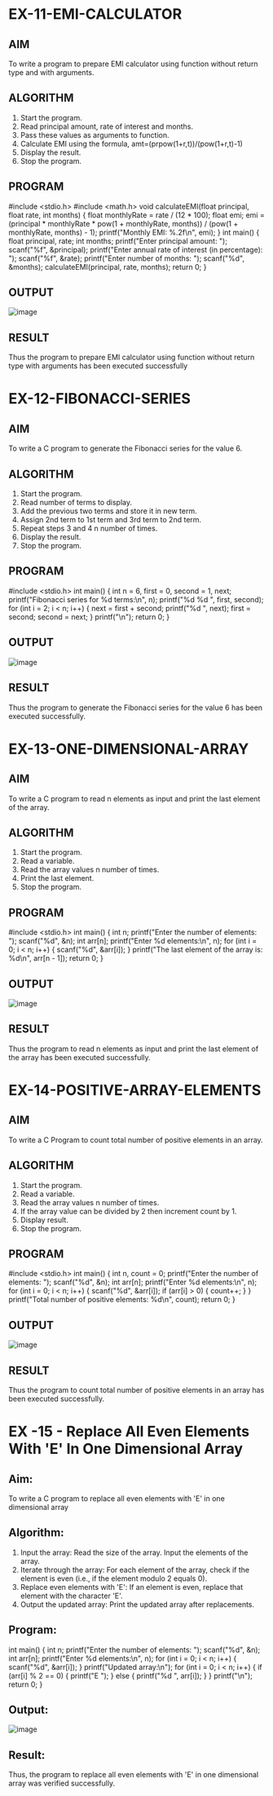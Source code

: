 # EX-11-EMI-CALCULATOR

## AIM

To write a program to prepare EMI calculator using function without return type and with arguments.

## ALGORITHM

1.	Start the program.
2.	Read principal amount, rate of interest and months.
3.	Pass these values as arguments to function.
4.	Calculate EMI using the formula, amt=(prpow(1+r,t))/(pow(1+r,t)-1)
5.	Display the result.
6.	Stop the program.

## PROGRAM

#include <stdio.h>
#include <math.h>
void calculateEMI(float principal, float rate, int months) {
float monthlyRate = rate / (12 * 100);
float emi;
emi = (principal * monthlyRate * pow(1 + monthlyRate, months)) / (pow(1 + monthlyRate, months) - 1);
printf("Monthly EMI: %.2f\n", emi);
}
int main() {
float principal, rate;
int months;
printf("Enter principal amount: ");
scanf("%f", &principal);
printf("Enter annual rate of interest (in percentage): ");
scanf("%f", &rate);
printf("Enter number of months: ");
scanf("%d", &months);
calculateEMI(principal, rate, months);
return 0;
}

## OUTPUT

![image](https://github.com/user-attachments/assets/2b50117d-efb1-4c7f-b70d-d7a517c38a9d)




## RESULT

Thus the program to prepare EMI calculator using function without return type with arguments has been executed successfully
 
 


# EX-12-FIBONACCI-SERIES
## AIM
To write a C program to generate the Fibonacci series for the value 6.

## ALGORITHM
1.	Start the program.
2.	Read number of terms to display.
3.	Add the previous two terms and store it in new term.
4.	Assign 2nd term to 1st term and 3rd term to 2nd term.
5.	Repeat steps 3 and 4 n number of times.
6.	Display the result.
7.	Stop the program.

## PROGRAM

#include <stdio.h>
int main() {
int n = 6, first = 0, second = 1, next;
printf("Fibonacci series for %d terms:\n", n);
printf("%d %d ", first, second);
for (int i = 2; i < n; i++) {
next = first + second;
printf("%d ", next);
first = second;
second = next;
}
printf("\n");
return 0;
}

## OUTPUT

![image](https://github.com/user-attachments/assets/7d980a83-28db-405e-9563-7a0c99bb5934)







## RESULT
Thus the program to generate the Fibonacci series for the value 6 has been executed successfully.
 
 


# EX-13-ONE-DIMENSIONAL-ARRAY
## AIM
To write a C program to read n elements as input and print the last element of the array.

## ALGORITHM
1.	Start the program.
2.	Read a variable.
3.	Read the array values n number of times.
4.	Print the last element.
5.	Stop the program.

## PROGRAM

#include <stdio.h>
int main() {
int n;
printf("Enter the number of elements: ");
scanf("%d", &n);
int arr[n];
printf("Enter %d elements:\n", n);
for (int i = 0; i < n; i++) {
scanf("%d", &arr[i]);
}
printf("The last element of the array is: %d\n", arr[n - 1]);
return 0;
}

## OUTPUT

![image](https://github.com/user-attachments/assets/442db6d3-e291-4cdb-be66-8576cb2e79f4)








## RESULT
Thus the program to read n elements as input and print the last element of the array has been executed successfully.
 
 


# EX-14-POSITIVE-ARRAY-ELEMENTS
## AIM
To write a C Program to count total number of positive elements in an array.

## ALGORITHM
1.	Start the program.
2.	Read a variable.
3.	Read the array values n number of times.
4.	If the array value can be divided by 2 then increment count by 1.
5.	Display result.
6.	Stop the program.

## PROGRAM

#include <stdio.h>
int main() {
int n, count = 0;
printf("Enter the number of elements: ");
scanf("%d", &n);
int arr[n];
printf("Enter %d elements:\n", n);
for (int i = 0; i < n; i++) {
scanf("%d", &arr[i]);
if (arr[i] > 0) {
count++;
}
}
printf("Total number of positive elements: %d\n", count);
return 0;
}

## OUTPUT

![image](https://github.com/user-attachments/assets/1f582ded-b659-445a-b928-fbd3d3ddfdf2)




## RESULT
Thus the program to count total number of positive elements in an array has been executed successfully.





 
 


# EX -15 - Replace All Even Elements With 'E' In One Dimensional Array

## Aim:
To write a C program to replace all even elements with 'E' in one dimensional array

## Algorithm:
1.	Input the array:
  Read the size of the array.
  Input the elements of the array.
2.	Iterate through the array:
 	For each element of the array, check if the element is even (i.e., if the element modulo 2 equals 0).
3.	Replace even elements with 'E':
     If an element is even, replace that element with the character 'E'.
4.	Output the updated array:
 Print the updated array after replacements.

## Program:

int main() {
int n;
printf("Enter the number of elements: ");
scanf("%d", &n);
int arr[n];
printf("Enter %d elements:\n", n);
for (int i = 0; i < n; i++) {
scanf("%d", &arr[i]);
}
printf("Updated array:\n");
for (int i = 0; i < n; i++) {
if (arr[i] % 2 == 0) {
printf("E ");
} else {
printf("%d ", arr[i]);
}
}
printf("\n");
return 0;
}

## Output:
 
![image](https://github.com/user-attachments/assets/065ddeeb-8651-4912-8662-be2cddbfd70b)


## Result:

Thus, the program to replace all even elements with 'E' in one dimensional array was verified successfully.



